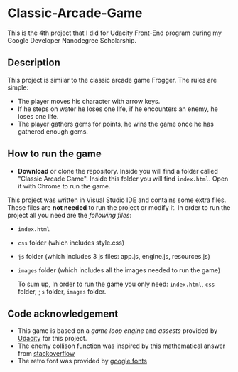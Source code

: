 # Classic-Arcade-Game
This is the 4th project that I did for Udacity Front-End program during my  Google Developer Nanodegree Scholarship.

## Description
This project is similar to the classic arcade game Frogger. The rules are simple: 
* The player moves his character with arrow keys.
* If he steps on water he loses one life, if he encounters an enemy, he loses one life.
* The player gathers gems for points, he wins the game once he has gathered enough gems.

## How to run the game

* **Download** or clone the repository. Inside you will find a folder called "Classic Arcade Game". Inside this folder you will find `index.html`. Open it with Chrome to run the game. 


This project was written in Visual Studio IDE and contains some extra files. These files are **not needed**  to run the project or modify it. 
In order to run the project all you need are the *following files*:
- `index.html`
- `css` folder (which includes style.css)
- `js` folder  (which includes 3 js files: app.js, engine.js, resources.js)
- `images` folder (which includes all the images needed to run the game)

  To sum up, In order to run the game you only need: `index.html`, `css` folder, `js` folder, `images` folder. 

## Code acknowledgement
* This game is based on a *game loop engine* and *assests* provided by [Udacity](https://github.com/udacity/frontend-nanodegree-arcade-game) for this project.
* The enemy collison function  was inspired by this mathematical answer from [stackoverflow](https://stackoverflow.com/questions/306316/determine-if-two-rectangles-overlap-each-other)
* The retro font was provided by [google fonts](https://fonts.google.com/specimen/Press+Start+2P?selection.family=Press+Start+2P)
